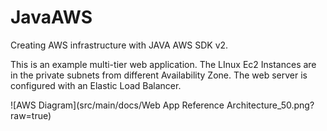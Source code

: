 # JavaAWS
Creating AWS infrastructure with JAVA AWS SDK v2.

This is an example multi-tier web application. The LInux Ec2 Instances are in the private subnets from different Availability Zone. The web server is configured with an Elastic Load Balancer.

![AWS Diagram](src/main/docs/Web App Reference Architecture_50.png?raw=true)
